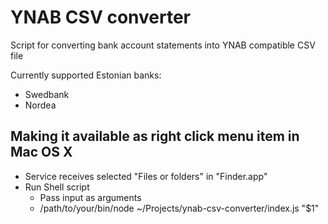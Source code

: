 # YNAB CSV converter
Script for converting bank account statements into YNAB compatible CSV file

Currently supported Estonian banks:
* Swedbank
* Nordea

## Making it available as right click menu item in Mac OS X
* Service receives selected "Files or folders" in "Finder.app"
* Run Shell script
  * Pass input as arguments
  * /path/to/your/bin/node ~/Projects/ynab-csv-converter/index.js "$1"
